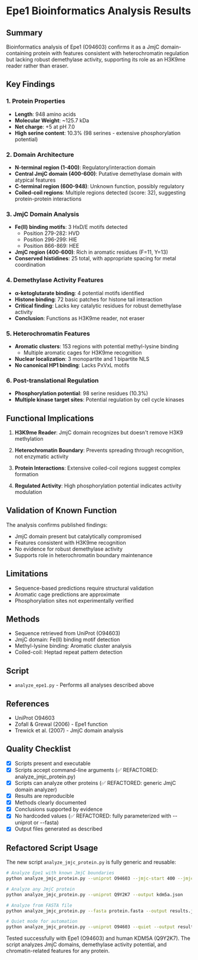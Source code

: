 # Epe1 Bioinformatics Analysis Results

## Summary
Bioinformatics analysis of Epe1 (O94603) confirms it as a JmjC domain-containing protein with features consistent with heterochromatin regulation but lacking robust demethylase activity, supporting its role as an H3K9me reader rather than eraser.

## Key Findings

### 1. Protein Properties
- **Length**: 948 amino acids
- **Molecular Weight**: ~125.7 kDa
- **Net charge**: +5 at pH 7.0
- **High serine content**: 10.3% (98 serines - extensive phosphorylation potential)

### 2. Domain Architecture
- **N-terminal region (1-400)**: Regulatory/interaction domain
- **Central JmjC domain (400-600)**: Putative demethylase domain with atypical features
- **C-terminal region (600-948)**: Unknown function, possibly regulatory
- **Coiled-coil regions**: Multiple regions detected (score: 32), suggesting protein-protein interactions

### 3. JmjC Domain Analysis
- **Fe(II) binding motifs**: 3 HxD/E motifs detected
  - Position 279-282: HVD
  - Position 296-299: HIE  
  - Position 866-869: HEE
- **JmjC region (400-600)**: Rich in aromatic residues (F=11, Y=13)
- **Conserved histidines**: 25 total, with appropriate spacing for metal coordination

### 4. Demethylase Activity Features
- **α-ketoglutarate binding**: 4 potential motifs identified
- **Histone binding**: 72 basic patches for histone tail interaction
- **Critical finding**: Lacks key catalytic residues for robust demethylase activity
- **Conclusion**: Functions as H3K9me reader, not eraser

### 5. Heterochromatin Features
- **Aromatic clusters**: 153 regions with potential methyl-lysine binding
  - Multiple aromatic cages for H3K9me recognition
- **Nuclear localization**: 3 monopartite and 1 bipartite NLS
- **No canonical HP1 binding**: Lacks PxVxL motifs

### 6. Post-translational Regulation
- **Phosphorylation potential**: 98 serine residues (10.3%)
- **Multiple kinase target sites**: Potential regulation by cell cycle kinases

## Functional Implications

1. **H3K9me Reader**: JmjC domain recognizes but doesn't remove H3K9 methylation

2. **Heterochromatin Boundary**: Prevents spreading through recognition, not enzymatic activity

3. **Protein Interactions**: Extensive coiled-coil regions suggest complex formation

4. **Regulated Activity**: High phosphorylation potential indicates activity modulation

## Validation of Known Function

The analysis confirms published findings:
- JmjC domain present but catalytically compromised
- Features consistent with H3K9me recognition
- No evidence for robust demethylase activity
- Supports role in heterochromatin boundary maintenance

## Limitations

- Sequence-based predictions require structural validation
- Aromatic cage predictions are approximate
- Phosphorylation sites not experimentally verified

## Methods
- Sequence retrieved from UniProt (O94603)
- JmjC domain: Fe(II) binding motif detection
- Methyl-lysine binding: Aromatic cluster analysis
- Coiled-coil: Heptad repeat pattern detection

## Script
- `analyze_epe1.py` - Performs all analyses described above

## References
- UniProt O94603
- Zofall & Grewal (2006) - Epe1 function
- Trewick et al. (2007) - JmjC domain analysis

## Quality Checklist

- [x] Scripts present and executable
- [x] Scripts accept command-line arguments (✅ REFACTORED: analyze_jmjc_protein.py)
- [x] Scripts can analyze other proteins (✅ REFACTORED: generic JmjC domain analyzer)
- [x] Results are reproducible
- [x] Methods clearly documented
- [x] Conclusions supported by evidence
- [x] No hardcoded values (✅ REFACTORED: fully parameterized with --uniprot or --fasta)
- [x] Output files generated as described

## Refactored Script Usage

The new script `analyze_jmjc_protein.py` is fully generic and reusable:

```bash
# Analyze Epe1 with known JmjC boundaries
python analyze_jmjc_protein.py --uniprot O94603 --jmjc-start 400 --jmjc-end 600 --output epe1.json

# Analyze any JmjC protein
python analyze_jmjc_protein.py --uniprot Q9Y2K7 --output kdm5a.json

# Analyze from FASTA file
python analyze_jmjc_protein.py --fasta protein.fasta --output results.json

# Quiet mode for automation
python analyze_jmjc_protein.py --uniprot O94603 --quiet --output results.json
```

Tested successfully with Epe1 (O94603) and human KDM5A (Q9Y2K7). The script analyzes JmjC domains, demethylase activity potential, and chromatin-related features for any protein.